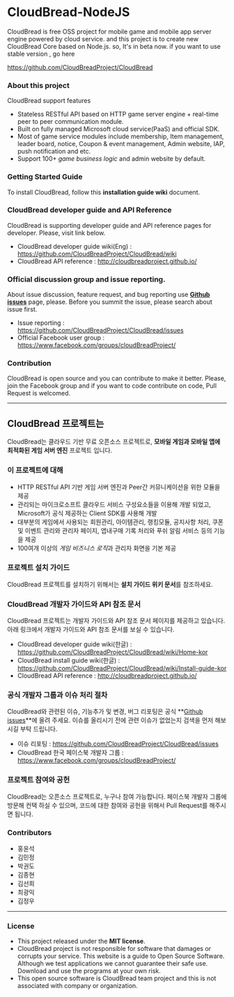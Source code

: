 # CloudBread-NodeJS
CloudBread is free OSS project for mobile game and mobile app server engine powered by cloud service. and this project is to create new CloudBread Core based on Node.js. so, It's in beta now.
if you want to use stable version , go here

https://github.com/CloudBreadProject/CloudBread

### About this project

CloudBread support features

- Stateless RESTful API based on HTTP game server engine + real-time peer to peer communication module.
- Built on fully managed Microsoft cloud service(PaaS) and official SDK.
- Most of game service modules include membership, Item management, leader board, notice, Coupon & event management, Admin website, IAP, push notification and etc.
- Support 100+ *game business logic* and admin website by default.

### Getting Started Guide

To install CloudBread, follow this **installation guide wiki** document.

### CloudBread developer guide and API Reference

CloudBread is supporting developer guide and API reference pages for developer. Please, visit link below.

- CloudBread developer guide wiki(Eng) : https://github.com/CloudBreadProject/CloudBread/wiki
- CloudBread API reference : http://cloudbreadproject.github.io/

### Official discussion group and issue reporting.

About issue discussion, feature request, and bug reporting use **[Github issues](https://github.com/CloudBreadProject/CloudBread/issues)** page, please. Before you summit the issue, please search about issue first.

- Issue reporting : https://github.com/CloudBreadProject/CloudBread/issues
- Official Facebook user group : https://www.facebook.com/groups/cloudBreadProject/

### Contribution

CloudBread is open source and you can contribute to make it better. Please, join the Facebook group and if you want to code contribute on code, Pull Request is welcomed.



---

## CloudBread 프로젝트는

CloudBread는 클라우드 기반 무료 오픈소스 프로젝트로, **모바일 게임과 모바일 앱에 최적화된 게임 서버 엔진** 프로젝트 입니다.

### 이 프로젝트에 대해

- HTTP RESTful API 기반 게임 서버 엔진과 Peer간 커뮤니케이션을 위한 모듈을 제공
- 관리되는 마이크로소프트 클라우드 서비스 구성요소들을 이용해 개발 되었고, Microsoft가 공식 제공하는 Client SDK를 사용해 개발
- 대부분의 게임에서 사용되는 회원관리, 아이템관리, 랭킹모듈, 공지사항 처리, 쿠폰 및 이벤트 관리와 관리자 페이지, 앱내구매 기록 처리와 푸쉬 알림 서비스 등의 기능을 제공
- 100여개 이상의 *게임 비즈니스 로직*과 관리자 화면을 기본 제공

### 프로젝트 설치 가이드

CloudBread 프로젝트를 설치하기 위해서는 **설치 가이드 위키 문서**를 참조하세요.

### CloudBread 개발자 가이드와 API 참조 문서

CloudBread 프로젝트는 개발자 가이드와 API 참조 문서 페이지를 제공하고 있습니다. 아래 링크에서 개발자 가이드와 API 참조 문서를 보실 수 있습니다.

- CloudBread developer guide wiki(한글) : https://github.com/CloudBreadProject/CloudBread/wiki/Home-kor
- CloudBread install guide wiki(한글) : https://github.com/CloudBreadProject/CloudBread/wiki/Install-guide-kor
- CloudBread API reference : http://cloudbreadproject.github.io/

### 공식 개발자 그룹과 이슈 처리 절차

CloudBread와 관련된 이슈, 기능추가 및 변경, 버그 리포팅은 공식 **[Github issues](https://github.com/CloudBreadProject/CloudBread/issues)**에 올려 주세요. 이슈를 올리시기 전에 관련 이슈가 없었는지 검색을 먼저 해보시길 부탁 드립니다.

- 이슈 리포팅 : https://github.com/CloudBreadProject/CloudBread/issues
- CloudBread 한국 페이스북 개발자 그룹 : https://www.facebook.com/groups/cloudBreadProject/

### 프로젝트 참여와 공헌

CloudBread는 오픈소스 프로젝트로, 누구나 참여 가능합니다. 페이스북 개발자 그룹에 방문해 컨택 하실 수 있으며, 코드에 대한 참여와 공헌을 위해서 Pull Request를 해주시면 됩니다.

### Contributors
* 홍윤석
* 김민정
* 박권도
* 김종현
* 김선희
* 최광익
* 김정우

---

### License

- This project released under the **MIT license**.
- CloudBread project is not responsible for software that damages or corrupts your service. This website is a guide to Open Source Software. Although we test applications we cannot guarantee their safe use. Download and use the programs at your own risk.
- This open source software is CloudBread team project and this is not associated with company or organization.

